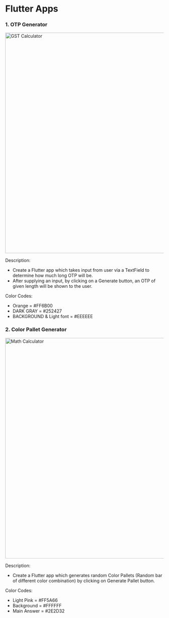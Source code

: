 # Flutter Apps

### 1. OTP Generator

<img src="https://user-images.githubusercontent.com/29592628/205632677-db88a300-e568-42e8-83be-b6b09a424747.png" height="700" alt="GST Calculator">



Description:
- Create a Flutter app which takes input from user via a TextField to determine how much long OTP will be. 
- After supplying an input, by clicking on a Generate button, an OTP of given length will be shown to the user.

Color Codes: 
- Orange = #FF6B00
- DARK GRAY = #252427
- BACKGROUND & Light font = #EEEEEE

### 2. Color Pallet Generator

<img src="https://user-images.githubusercontent.com/29592628/205633649-66ed4d68-247a-4007-8365-210e99fee318.png" height="700" alt="Math Calculator">

Description:
- Create a Flutter app which generates random Color Pallets (Random bar of different color combination) by clicking on Generate Pallet button.

Color Codes:
- Light Pink = #FF5A66
- Background = #FFFFFF
- Main Answer = #2E2D32
